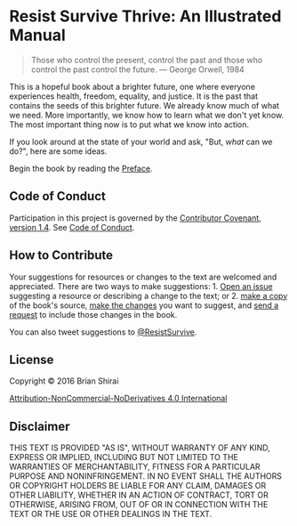 # Resist Survive Thrive: An Illustrated Manual

> Those who control the present, control the past and those who control the past control the future. &mdash; George Orwell, 1984

This is a hopeful book about a brighter future, one where everyone experiences health, freedom, equality, and justice. It is the past that contains the seeds of this brighter future. We already know much of what we need. More importantly, we know how to learn what we don't yet know. The most important thing now is to put what we know into action.

If you look around at the state of your world and ask, "But, *what* can we do?", here are some ideas.

Begin the book by reading the [Preface](/manuscript/preface.md).

## Code of Conduct

Participation in this project is governed by the [Contributor Covenant, version 1.4](http://contributor-covenant.org/version/1/4/). See [Code of Conduct](/manuscript/code-of-conduct.md).

## How to Contribute

Your suggestions for resources or changes to the text are welcomed and appreciated. There are two ways to make suggestions: 1. [Open an issue](https://github.com/ResistSurviveThrive/resist_survive_thrive/issues) suggesting a resource or describing a change to the text; or 2. [make a copy](https://help.github.com/articles/fork-a-repo/) of the book's source, [make the changes](https://help.github.com/desktop/guides/contributing/committing-and-reviewing-changes-to-your-project/) you want to suggest, and [send a request](https://help.github.com/articles/creating-a-pull-request/) to include those changes in the book.

You can also tweet suggestions to [@ResistSurvive](https://twitter.com/ResistSurvive).

## License

Copyright &copy; 2016 Brian Shirai

[Attribution-NonCommercial-NoDerivatives 4.0
International](https://creativecommons.org/licenses/by-nc-nd/4.0/legalcode)

## Disclaimer

THIS TEXT IS PROVIDED "AS IS", WITHOUT WARRANTY OF ANY KIND, EXPRESS OR IMPLIED, INCLUDING BUT NOT LIMITED TO THE WARRANTIES OF MERCHANTABILITY, FITNESS FOR A PARTICULAR PURPOSE AND NONINFRINGEMENT. IN NO EVENT SHALL THE AUTHORS OR COPYRIGHT HOLDERS BE LIABLE FOR ANY CLAIM, DAMAGES OR OTHER LIABILITY, WHETHER IN AN ACTION OF CONTRACT, TORT OR OTHERWISE, ARISING FROM, OUT OF OR IN CONNECTION WITH THE TEXT OR THE USE OR OTHER DEALINGS IN THE TEXT.
